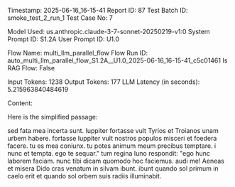 Timestamp: 2025-06-16_16-15-41
Report ID: 87
Test Batch ID: smoke_test_2_run_1
Test Case No: 7

Model Used: us.anthropic.claude-3-7-sonnet-20250219-v1:0
System Prompt ID: S1.2A
User Prompt ID: U1.0

Flow Name: multi_llm_parallel_flow
Flow Run ID: auto_multi_llm_parallel_flow_S1.2A__U1.0_2025-06-16_16-15-41_c5c01461
Is RAG Flow: False

Input Tokens: 1238
Output Tokens: 177
LLM Latency (in seconds): 5.215963840484619

Content:

Here is the simplified passage:

sed fata mea incerta sunt. Iuppiter fortasse vult Tyrios et Troianos unam urbem habere. fortasse Iuppiter vult nostros populos misceri et foedera facere. tu es mea coniunx. tu potes animum meum precibus temptare. i nunc et tempta. ego te sequar." tum regina Iuno respondit: "ego hunc laborem faciam. nunc tibi dicam quomodo hoc faciemus. audi me! Aeneas et misera Dido cras venatum in silvam ibunt. ibunt quando sol primum in caelo erit et quando sol orbem suis radiis illuminabit.
